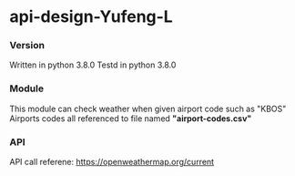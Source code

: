 # api-design-Yufeng-L

### Version
Written in python 3.8.0
Testd in python 3.8.0
### Module
This module can check weather when given airport code such as "KBOS" <br/>
Airports codes all referenced to file named __"airport-codes.csv"__ <br/>
### API
API call referene: https://openweathermap.org/current 



